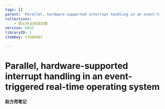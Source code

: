 ```yaml
---
tags: []
parent: 'Parallel, hardware-supported interrupt handling in an event-triggered real-time operating system'
collections:
    - 硕士毕业阅读文献
version: 6832
libraryID: 1
itemKey: VJHQGH6T

---
```

# Parallel, hardware-supported interrupt handling in an event-triggered real-time operating system

#### 赵方亮笔记
